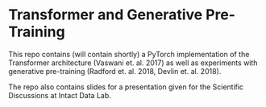 # Transformer and Generative Pre-Training

This repo contains (will contain shortly) a PyTorch implementation of the Transformer architecture (Vaswani et. al. 2017) as well as experiments with generative pre-training (Radford et. al. 2018, Devlin et. al. 2018).

The repo also contains slides for a presentation given for the Scientific Discussions at Intact Data Lab.

